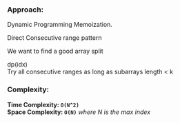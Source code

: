 ### Approach:
Dynamic Programming Memoization.<br>

Direct Consecutive range pattern<br>

We want to find a good array split<br>

dp(idx)<br>
Try all consecutive ranges as long as subarrays length < k

### Complexity:
**Time Complexity: `O(N^2)`**\
**Space Complexity: `O(N)`** *where N is the max index*
